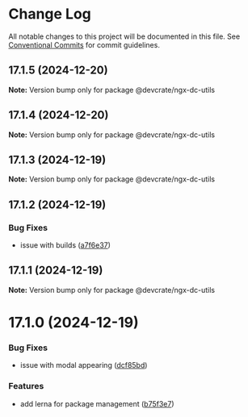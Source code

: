# Change Log

All notable changes to this project will be documented in this file.
See [Conventional Commits](https://conventionalcommits.org) for commit guidelines.

## 17.1.5 (2024-12-20)

**Note:** Version bump only for package @devcrate/ngx-dc-utils





## 17.1.4 (2024-12-20)

**Note:** Version bump only for package @devcrate/ngx-dc-utils





## 17.1.3 (2024-12-19)

**Note:** Version bump only for package @devcrate/ngx-dc-utils





## 17.1.2 (2024-12-19)


### Bug Fixes

* issue with builds ([a7f6e37](https://github.com/danda-panda-bytes/devcrate/commit/a7f6e377117525945a8ef70dcc209b07eb8517d5))





## 17.1.1 (2024-12-19)

**Note:** Version bump only for package @devcrate/ngx-dc-utils





# 17.1.0 (2024-12-19)


### Bug Fixes

* issue with modal appearing ([dcf85bd](https://github.com/danda-panda-bytes/devcrate/commit/dcf85bd867ab23d211063d21cf984821f2ba5c84))


### Features

* add lerna for package management ([b75f3e7](https://github.com/danda-panda-bytes/devcrate/commit/b75f3e7a414d7e7b02df9de17529212ae14f9169))
